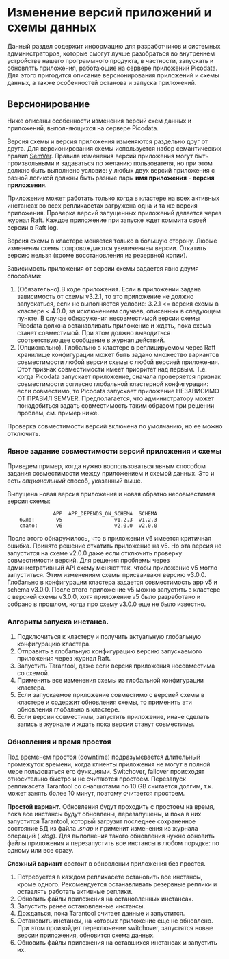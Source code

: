 # Изменение версий приложений и схемы данных
Данный раздел содержит информацию для разработчиков и системных администраторов, которые смогут лучше разобраться во внутреннем устройстве нашего программного продукта, в частности, запускать и обновлять приложения, работающие на сервере приложений Picodata. Для этого пригодится описание версионирования приложений и схемы данных, а также особенностей останова и запуска приложений.

## Версионирование

Ниже описаны особенности изменения версий схем данных и приложений, выполняющихся на сервере Picodata.

Версия схемы и версия приложения изменяются раздельно друг от друга. Для версионирования схемы используется набор семантических правил [SemVer](https://semver.org/lang/ru/). Правила изменения версий приложения могут быть произвольными и задаваться по желанию пользователя, но при этом должно быть выполнено условие: у любых двух версий приложения с разной логикой должны быть разные пары **имя приложения** - **версия приложения**.

Приложение может работать только когда в кластере на всех активных инстансах во всех репликасетах загружена одна и та же версия приложения. Проверка версий запущенных приложений делается через журнал Raft. Каждое приложение при запуске ждет коммита своей версии в Raft log.

Версия схемы в кластере меняется только в большую сторону. Любые изменения схемы сопровождаются увеличением версии. Откатить версию нельзя (кроме восстановления из резервной копии).

Зависимость приложения от версии схемы задается явно двумя способами:

1. (Обязательно).В коде приложения. Если в приложении задана зависимость от схемы v3.2.1, то это приложение не должно запускаться, если не выполняется условие: 3.2.1 <= версия схемы в кластере < 4.0.0, за исключением случаев, описанных в следующем пункте. В случае обнаружения несовместимой версии схемы Picodata должна останавливать приложение и ждать, пока схема станет совместимой. При этом должно выводиться соответствующее сообщение в журнал действий.
2. (Опционально). Глобально в кластере в реплицируемом через Raft хранилище конфигурации может быть задано множество вариантов совместимости любой версии схемы с любой версией приложения. Этот признак совместимости имеет приоритет над первым. Т.е. когда Picodata запускает приложение, сначала проверяется признак совместимости согласно глобальной кластерной конфигурации: если совместимо, то Picodata запускает приложение НЕЗАВИСИМО ОТ ПРАВИЛ SEMVER. Предполагается, что администратору может понадобиться задать совместимость таким образом при решении проблем, см. пример ниже.

Проверка совместимости версий включена по умолчанию, но ее можно отключить.

### Явное задание совместимости версий приложения и схемы
Приведем пример, когда нужно воспользоваться явным способом задания совместимости между приложением и схемой данных. Это и есть _опциональный_ способ, указанный выше.

Выпущена новая версия приложения и новая обратно несовместимая версия схемы:

```
               APP  APP_DEPENDS_ON_SCHEMA  SCHEMA
    было:       v5                 v1.2.3  v1.2.3
    стало:      v6                 v2.0.0  v2.0.0
```

После этого обнаружилось, что в приложении v6 имеется критичная ошибка. Принято решение откатить приложение на v5. Но эта версия не запустится на схеме v2.0.0 даже если отключить проверку совместимости версий. Для решения проблемы через административный API схему меняют так, чтобы приложение v5 могло запуститься. Этим изменениям схемы присваивают версию v3.0.0. Глобально в конфигурации кластера задается совместимость app v5 и schema v3.0.0. После этого приложение v5 можно запустить в кластере с версией схемы v3.0.0, хотя приложение v5 было разработано и собрано в прошлом, когда про схему v3.0.0 еще не было известно.

### Алгоритм запуска инстанса.
1. Подключиться к кластеру и получить актуальную глобальную конфигурацию кластера.
2. Отправить в глобальную конфигурацию версию запускаемого приложения через журнал Raft.
3. Запустить Tarantool, даже если версия приложения несовместима со схемой.
4. Применить все изменения схемы из глобальной конфигурации кластера.
5. Если запускаемое приложение совместимо с версией схемы в кластере и содержит обновления схемы, то применить эти обновления глобально в кластере.
6. Если версии совместимы, запустить приложение, иначе сделать запись в журнале и ждать пока версии станут совместимы.


### Обновления и время простоя

Под временем простоя (downtime) подразумевается длительный промежуток времени, когда клиенты приложения не могут в полной мере пользоваться его функциями. Switchover, failover происходят относительно быстро и не считаются простоем. Перезапуск репликасета Tarantool со снапшотами по 10 GB считается долгим, т.к. может занять более 10 минут, поэтому считается простоем.

__Простой вариант__. Обновления будут проходить с простоем на время, пока все инстансы будут обновлены, перезапущены, и пока в них запустится Tarantool, который загрузит последнее сохраненное состояние БД из файла *.snap* и применит изменения из журнала операций (*.xlog*). Для выполнения такого обновления нужно обновить файлы приложения и перезапустить все инстансы в любом порядке: по одному или все сразу.

__Сложный вариант__ состоит в обновлении приложения без простоя.

1. Потребуется в каждом репликасете остановить все инстансы, кроме одного. Рекомендуется останавливать резервные реплики и оставлять работать активные реплики.
1. Обновить файлы приложения на остановленных инстансах.
1. Запустить ранее остановленные инстансы.
1. Дождаться, пока Tarantool считает данные и запустится.
1. Остановить инстансы, на которых приложение еще не обновлено. При этом произойдет переключение switchover, запустятся новые версии приложения, обновится схема данных.
1. Обновить файлы приложения на оставшихся инстансах и запустить их.
